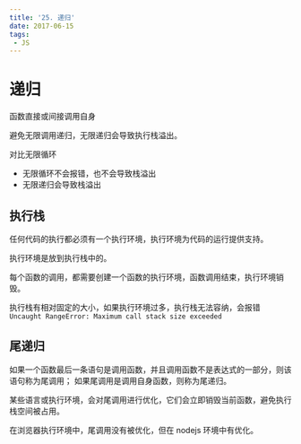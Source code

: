 ```yaml
---
title: '25. 递归'
date: 2017-06-15
tags:
 - JS
---
```


# 递归

函数直接或间接调用自身

避免无限调用递归，无限递归会导致执行栈溢出。

对比无限循环

- 无限循环不会报错，也不会导致栈溢出
- 无限递归会导致栈溢出

## 执行栈

任何代码的执行都必须有一个执行环境，执行环境为代码的运行提供支持。

执行环境是放到执行栈中的。

每个函数的调用，都需要创建一个函数的执行环境，函数调用结束，执行环境销毁。

执行栈有相对固定的大小，如果执行环境过多，执行栈无法容纳，会报错`Uncaught RangeError: Maximum call stack size exceeded`

## 尾递归

如果一个函数最后一条语句是调用函数，并且调用函数不是表达式的一部分，则该语句称为尾调用；
如果尾调用是调用自身函数，则称为尾递归。

某些语言或执行环境，会对尾调用进行优化，它们会立即销毁当前函数，避免执行栈空间被占用。

在浏览器执行环境中，尾调用没有被优化，但在 nodejs 环境中有优化。
